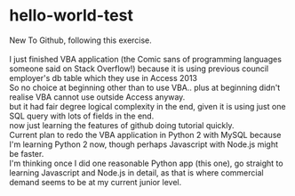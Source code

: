 # hello-world-test
New To Github, following this exercise.</Br></Br>
I just finished VBA application (the Comic sans of programming languages someone said on Stack Overflow!)
because it is using previous council employer's db table which they use in Access 2013</Br>
So no choice at beginning other than to use VBA.. plus at beginning didn't realise VBA cannot use outside Access anyway.</Br>
but it had fair degree logical complexity in the end, given it is using just one SQL query with lots of fields in the end.</Br>
now just learning the features of github doing tutorial quickly.</Br>
Current plan to redo the VBA application in Python 2 with MySQL
because I'm learning Python 2 now,
though perhaps Javascript with Node.js might be faster.</Br>
I'm thinking once I did one reasonable Python app (this one),
go straight to learning Javascript and Node.js in detail,
as that is where commercial demand seems to be at my current junior level.
